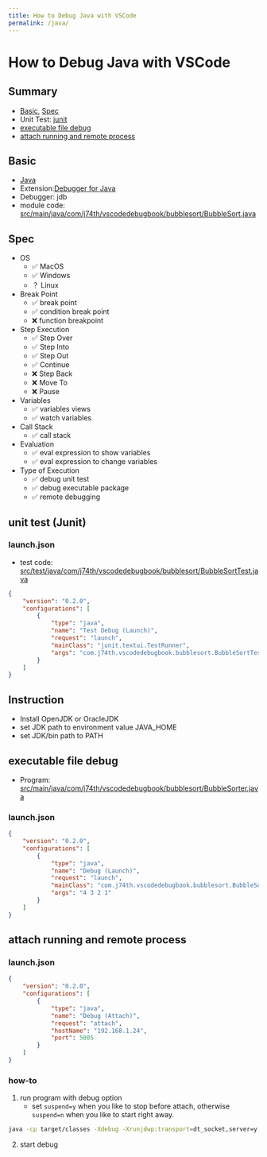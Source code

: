 ```yaml
---
title: How to Debug Java with VSCode
permalink: /java/
---
```

# How to Debug Java with VSCode

## Summary

* [Basic](#basic), [Spec](#spec)
* Unit Test: [junit](#unit-test-junit)
* [executable file debug](#executable-file-debug)
* [attach running and remote process](#attach-running-and-remote-process)

## Basic

* [Java](https://www.java.com/)
* Extension:[Debugger for Java](https://marketplace.visualstudio.com/items?itemName=vscjava.vscode-java-debug)
* Debugger: jdb
* module code: [src/main/java/com/j74th/vscodedebugbook/bubblesort/BubbleSort.java](src/main/java/com/j74th/vscodedebugbook/bubblesort/BubbleSort.java)

## Spec

* OS
	* ✅ MacOS
	* ✅ Windows
	* ？ Linux
* Break Point
	* ✅ break point
	* ✅ condition break point
	* ❌ function breakpoint
* Step Execution
	* ✅ Step Over
	* ✅ Step Into
	* ✅ Step Out
	* ✅ Continue
	* ❌ Step Back
	* ❌ Move To
	* ❌ Pause
* Variables
	* ✅ variables views
	* ✅ watch variables
* Call Stack
	* ✅ call stack
* Evaluation
	* ✅ eval expression to show variables
	* ✅ eval expression to change variables
* Type of Execution
	* ✅ debug unit test
	* ✅ debug executable package
	* ✅ remote debugging

## unit test (Junit)

### launch.json

* test code: [src/test/java/com/j74th/vscodedebugbook/bubblesort/BubbleSortTest.java](src/test/java/com/j74th/vscodedebugbook/bubblesort/BubbleSortTest.java)

```json
{
	"version": "0.2.0",
	"configurations": [
		{
            "type": "java",
            "name": "Test Debug (Launch)",
            "request": "launch",
            "mainClass": "junit.textui.TestRunner",
            "args": "com.j74th.vscodedebugbook.bubblesort.BubbleSortTest"
		}
	]
}
```

## Instruction

* Install OpenJDK or OracleJDK
* set JDK path to environment value JAVA_HOME
* set JDK/bin path to PATH

## executable file debug

* Program: [src/main/java/com/j74th/vscodedebugbook/bubblesort/BubbleSorter.java](src/main/java/com/j74th/vscodedebugbook/bubblesort/BubbleSorter.java)

### launch.json

```json
{
	"version": "0.2.0",
	"configurations": [
		{
            "type": "java",
            "name": "Debug (Launch)",
            "request": "launch",
            "mainClass": "com.j74th.vscodedebugbook.bubblesort.BubbleSorter",
            "args": "4 3 2 1"
		}
	]
}
```

## attach running and remote process

### launch.json

```json
{
	"version": "0.2.0",
	"configurations": [
		{
            "type": "java",
            "name": "Debug (Attach)",
            "request": "attach",
            "hostName": "192.168.1.24",
            "port": 5005
		}
	]
}
```

### how-to

1. run program with debug option
	* set `suspend=y` when you like to stop before attach, otherwise `suspend=n` when you like to start right away.

```sh
java -cp target/classes -Xdebug -Xrunjdwp:transport=dt_socket,server=y,address=5005,suspend=y com.j74th.vscodedebugbook.bubblesort.BubbleSorter 4 3 2 1
```

2. start debug
